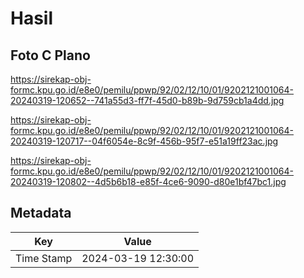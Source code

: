 # Hasil

## Foto C Plano

https://sirekap-obj-formc.kpu.go.id/e8e0/pemilu/ppwp/92/02/12/10/01/9202121001064-20240319-120652--741a55d3-ff7f-45d0-b89b-9d759cb1a4dd.jpg

https://sirekap-obj-formc.kpu.go.id/e8e0/pemilu/ppwp/92/02/12/10/01/9202121001064-20240319-120717--04f6054e-8c9f-456b-95f7-e51a19ff23ac.jpg

https://sirekap-obj-formc.kpu.go.id/e8e0/pemilu/ppwp/92/02/12/10/01/9202121001064-20240319-120802--4d5b6b18-e85f-4ce6-9090-d80e1bf47bc1.jpg


## Metadata

| Key        | Value               |
| ---------- | ------------------- |
| Time Stamp | 2024-03-19 12:30:00 |



